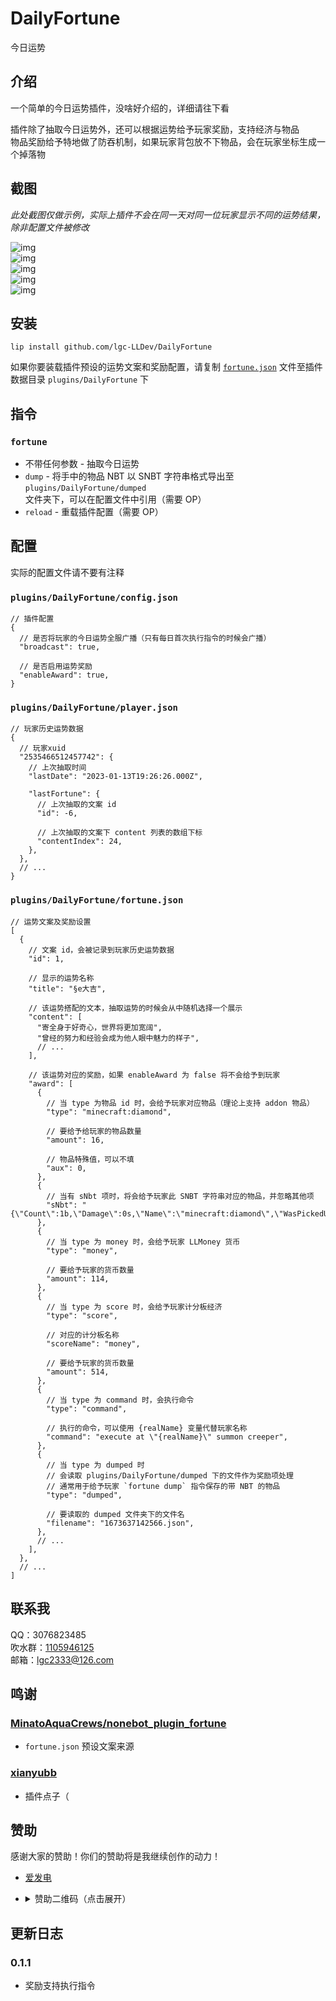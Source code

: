 <!-- markdownlint-disable MD033 MD036 -->

# DailyFortune

今日运势

## 介绍

一个简单的今日运势插件，没啥好介绍的，详细请往下看

插件除了抽取今日运势外，还可以根据运势给予玩家奖励，支持经济与物品  
物品奖励给予特地做了防吞机制，如果玩家背包放不下物品，会在玩家坐标生成一个掉落物

## 截图

_此处截图仅做示例，实际上插件不会在同一天对同一位玩家显示不同的运势结果，除非配置文件被修改_

![img](https://raw.githubusercontent.com/lgc-LLDev/readme/main/DailyFortune/Screenshot_20230114-032446.png)  
![img](https://raw.githubusercontent.com/lgc-LLDev/readme/main/DailyFortune/Screenshot_20230114-014423.png)  
![img](https://raw.githubusercontent.com/lgc-LLDev/readme/main/DailyFortune/Screenshot_20230114-032538.png)  
![img](https://raw.githubusercontent.com/lgc-LLDev/readme/main/DailyFortune/Screenshot_20230114-032605.png)  
![img](https://raw.githubusercontent.com/lgc-LLDev/readme/main/DailyFortune/Screenshot_20230114-032627.png)

## 安装

```shell
lip install github.com/lgc-LLDev/DailyFortune
```

如果你要装载插件预设的运势文案和奖励配置，请复制 [`fortune.json`](./fortune.json) 文件至插件数据目录 `plugins/DailyFortune` 下

## 指令

### `fortune`

- 不带任何参数 - 抽取今日运势
- `dump` - 将手中的物品 NBT 以 SNBT 字符串格式导出至 `plugins/DailyFortune/dumped` 文件夹下，可以在配置文件中引用（需要 OP）
- `reload` - 重载插件配置（需要 OP）

## 配置

实际的配置文件请不要有注释

### `plugins/DailyFortune/config.json`

```jsonc
// 插件配置
{
  // 是否将玩家的今日运势全服广播（只有每日首次执行指令的时候会广播）
  "broadcast": true,

  // 是否启用运势奖励
  "enableAward": true,
}
```

### `plugins/DailyFortune/player.json`

```jsonc
// 玩家历史运势数据
{
  // 玩家xuid
  "2535466512457742": {
    // 上次抽取时间
    "lastDate": "2023-01-13T19:26:26.000Z",

    "lastFortune": {
      // 上次抽取的文案 id
      "id": -6,

      // 上次抽取的文案下 content 列表的数组下标
      "contentIndex": 24,
    },
  },
  // ...
}
```

### `plugins/DailyFortune/fortune.json`

```jsonc
// 运势文案及奖励设置
[
  {
    // 文案 id，会被记录到玩家历史运势数据
    "id": 1,

    // 显示的运势名称
    "title": "§e大吉",

    // 该运势搭配的文本，抽取运势的时候会从中随机选择一个展示
    "content": [
      "寄全身于好奇心，世界将更加宽阔",
      "曾经的努力和经验会成为他人眼中魅力的样子",
      // ...
    ],

    // 该运势对应的奖励，如果 enableAward 为 false 将不会给予到玩家
    "award": [
      {
        // 当 type 为物品 id 时，会给予玩家对应物品（理论上支持 addon 物品）
        "type": "minecraft:diamond",

        // 要给予给玩家的物品数量
        "amount": 16,

        // 物品特殊值，可以不填
        "aux": 0,
      },
      {
        // 当有 sNbt 项时，将会给予玩家此 SNBT 字符串对应的物品，并忽略其他项
        "sNbt": "{\"Count\":1b,\"Damage\":0s,\"Name\":\"minecraft:diamond\",\"WasPickedUp\":0b}",
      },
      {
        // 当 type 为 money 时，会给予玩家 LLMoney 货币
        "type": "money",

        // 要给予玩家的货币数量
        "amount": 114,
      },
      {
        // 当 type 为 score 时，会给予玩家计分板经济
        "type": "score",

        // 对应的计分板名称
        "scoreName": "money",

        // 要给予玩家的货币数量
        "amount": 514,
      },
      {
        // 当 type 为 command 时，会执行命令
        "type": "command",

        // 执行的命令，可以使用 {realName} 变量代替玩家名称
        "command": "execute at \"{realName}\" summon creeper",
      },
      {
        // 当 type 为 dumped 时
        // 会读取 plugins/DailyFortune/dumped 下的文件作为奖励项处理
        // 通常用于给予玩家 `fortune dump` 指令保存的带 NBT 的物品
        "type": "dumped",

        // 要读取的 dumped 文件夹下的文件名
        "filename": "1673637142566.json",
      },
      // ...
    ],
  },
  // ...
]
```

## 联系我

QQ：3076823485  
吹水群：[1105946125](https://jq.qq.com/?_wv=1027&k=Z3n1MpEp)  
邮箱：<lgc2333@126.com>

## 鸣谢

### [MinatoAquaCrews/nonebot_plugin_fortune](https://github.com/MinatoAquaCrews/nonebot_plugin_fortune/blob/master/nonebot_plugin_fortune/resource/fortune/copywriting.json)

- `fortune.json` 预设文案来源

### [xianyubb](https://www.minebbs.com/members/xianyubb.42760/)

- 插件点子（

## 赞助

感谢大家的赞助！你们的赞助将是我继续创作的动力！

- [爱发电](https://afdian.net/@lgc2333)
- <details>
    <summary>赞助二维码（点击展开）</summary>

  ![讨饭](https://raw.githubusercontent.com/lgc2333/ShigureBotMenu/master/src/imgs/sponsor.png)

  </details>

## 更新日志

### 0.1.1

- 奖励支持执行指令
